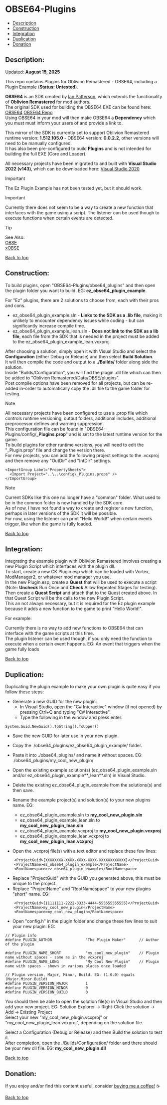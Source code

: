 # OBSE64-Plugins  
  
 * [Description](#description)  
 * [Construction](#construction)  
 * [Integration](#integration)  
 * [Duplication](#duplication)  
 * [Donation](#donation)  
  
## Description:  
  
Updated: **August 15, 2025**  
  
This repo contains Plugins for Oblivion Remastered - OBSE64, including a Plugin Example (**Status: Untested**).  
  
**OBSE64** is an SDK created by [Ian Patterson](https://github.com/ianpatt), which extends the functionality of **Oblivion Remastered** for mod authors.  
The original SDK used for building the OBSE64 EXE can be found here: [OBSE64](https://www.nexusmods.com/oblivionremastered/mods/282) [OBSE64 Repo](https://github.com/ianpatt/obse64)  
Using OBSE64 in your mod will then make OBSE64 a **Dependency** which you must must inform your users of and provide a link to.  
  
This mirror of the SDK is currently set to support Oblivion Remastered runtime version: **1.512.105.0** - OBSE64 version: **0.0.2.2**, other versions will need to be manually configured.  
It has also been pre-configured to build **Plugins** and is not intended for building the full EXE (Core and Loader).  
  
All necessary projects have been migrated to and built with **Visual Studio 2022 (v143)**, which can be downloaded here: [Visual Studio 2020](https://visualstudio.microsoft.com/downloads/)   
  
> [!IMPORTANT]  
> The Ez Plugin Example has not been tested yet, but it should work.
  
> [!IMPORTANT]  
> Currently there does not seem to be a way to create a new function that interfaces with the game using a script. The listener can be used though to execute functions when certain events are detected.

  
> [!TIP]  
> See Also:  
> [OBSE](https://github.com/Ez0n3/OBSE-Plugins)  
> [xOBSE](https://github.com/Ez0n3/xOBSE-Plugins)  

  
[Back to top](#obse64-plugins)  
  
## Construction:  
  
To build plugins, open "OBSE64-Plugins/obse64_plugins" and then open the plugin folder you want to build. EG: **ez_obse64_plugin_example**.  
  
For "Ez" plugins, there are 2 solutions to choose from, each with their pros and cons.  
  * ez_obse64_plugin_example.sln - **Links to the SDK as a .lib file**, making it unlikely to encounter dependency issues while coding - but can significantly increase compile time.
  * ez_obse64_plugin_example_lean.sln - **Does not link to the SDK as a lib file**, each file from the SDK that is needed in the project must be added to the ez_obse64_plugin_example_lean.vcxproj.  
  
After choosing a solution, simply open it with Visual Studio and select the **Configuration** (either Debug or Release) and then select **Build Solution**.  
It will then compile the code and output to a **./Builds/** folder along side the solution.  
Inside "Builds/Configuration", you will find the plugin .dll file which can then be added to "Oblivion Remastered/Data/OBSE/plugins".  
Post compile options have been removed for all projects, but can be re-added in-order to automatically copy the .dll file to the game folder for testing.  
  
> [!NOTE]  
> All necessary projects have been configured to use a .prop file which controls runtime versioning, output folders, additional includes, additional preprocessor defines and warning suppression.  
> This configuration file can be found in "OBSE64-Plugins/config/**_Plugins.prop**" and is set to the latest runtime version for the game.  
> To build plugins for other runtime versions, you will need to edit the "_Plugin.prop" file and change the version there.  
> For new projects, you can add the following project settings to the .vcxproj and then remove any "OutDir" and "IntDir" settings.  
```
<ImportGroup Label="PropertySheets">  
  <Import Project="..\..\config\_Plugins.props" />  
</ImportGroup>  
```
  
> [!NOTE]
> Current SDKs like this one no longer have a "common" folder. What used to be in the common folder is now handled by the SDK core.  
> As of now, I have not found a way to create and register a new function, perhaps in later versions of the SDK it will be possible.  
> For now, using the listener can print "Hello World!" when certain events trigger, like when the game is fully loaded.
  
[Back to top](#obse64-plugins)  
  
## Integration:  
  
Integrating the example plugin with Oblivion Remastered involves creating a new Plugin Script which interfaces with the plugin dll.  
To start, create a new CK Plugin.esp which can be loaded with Vortex, ModManager2, or whatever mod manager you use.  
In the new Plugin.esp, create a **Quest** that will be used to execute a script (Note: **Uncheck** Run Once and **Check** Allow Repeated Stages for testing).  
Then create a **Quest Script** and attach that to the Quest created above. In that Quest Script will be the calls to the new Plugin Script.  
This an not always necessary, but it is required for the Ez plugin example because it adds a new function to the game to print "Hello World!".  
  
For example:  

Currently there is no way to add new functions to OBSE64 that can interface with the game scripts at this time.  
The plugin listener can be used though, if you only need the function to execute when a certain event happens. EG: An event that triggers when the game fully loads
  
[Back to top](#obse64-plugins)  
  
## Duplication:  
  
Duplicating the plugin example to make your own plugin is quite easy if you follow these steps:  
 * Generate a new GUID for the new plugin:  
   * In Visual Studio, open the "C# Interactive" window (if not opened) by pressing Ctrl+Q and typing "C# Interactive".  
   * Type the following in the window and press enter:  
```
System.Guid.NewGuid().ToString().ToUpper()  
```
  
 * Save the new GUID for later use in your new plugin.  
 * Copy the ./obse64_plugins/ez_obse64_plugin_example/ folder.  
 * Paste it into ./obse64_plugins/ and name it without spaces. EG: ./obse64_plugins/my_cool_new_plugin/  
 * Open the existing example solution(s) (ez_obse64_plugin_example.sln and/or ez_obse64_plugin_example**_lean**.sln) in Visual Studio.  
 * Delete the existing ez_obse64_plugin_example from the solutions(s) and then save.  
 * Rename the example project(s) and solution(s) to your new plugins name. EG:  
   * ez_obse64_plugin_example.sln to **my_cool_new_plugin.sln**  
   * ez_obse64_plugin_example_lean.sln to **my_cool_new_plugin_lean.sln**  
   * ez_obse64_plugin_example.vcxproj to **my_cool_new_plugin.vcxproj**  
   * ez_obse64_plugin_example_lean.vcxproj to **my_cool_new_plugin_lean.vcxproj**  
  
 * Open the .vcxproj file(s) with a text editor and replace these few lines:  
```
    <ProjectGuid>{XXXXXXXX-XXXX-XXXX-XXXX-XXXXXXXXXXXX}</ProjectGuid>  
    <ProjectName>ez_obse64_plugin_example</ProjectName>  
    <RootNamespace>ez_obse64_plugin_example</RootNamespace>  
```
 * Replace "ProjectGuid" with the GUID you generated above, this must be unique to the project.  
 * Replace "ProjectName" and "RootNamespace" to your new plugins "short" name. EG:  
```
    <ProjectGuid>{11111111-2222-3333-4444-555555555555}</ProjectGuid>  
    <ProjectName>my_cool_new_plugin</ProjectName>  
    <RootNamespace>my_cool_new_plugin</RootNamespace>  
```
  
 * Open "config.h" in the plugin folder and change these few lines to suit your new plugin: EG:  
```
// Plugin info  
#define PLUGIN_AUTHOR				"The Plugin Maker"		// Author of the plugin  
  
#define PLUGIN_NAME_SHORT			"my_cool_new_plugin"	// Plugin name without spaces - same as in the vcxproj  
#define PLUGIN_NAME_LONG			"My Cool New Plugin"	// Plugin name with spaces - shown in various places once loaded  
  
// Plugin version, Major, Minor, Build. EG: (1.0.0) equals (Major.Minor.Build)  
#define PLUGIN_VERSION_MAJOR		1  
#define PLUGIN_VERSION_MINOR		0  
#define PLUGIN_VERSION_BUILD		0  
```
  
You should then be able to open the solution file(s) in Visual Studio and then add your new project. EG: Solution Explorer -> Right-Click the solution -> Add -> Existing Project  
Select your new "my_cool_new_plugin.vcxproj" or "my_cool_new_plugin_lean.vcxproj", depending on the solution file.  
  
Select a Configuration (Debug or Release) and then Build the solution to test it.  
After completion, open the ./Builds/Configuration/ folder and there should be your new dll file. EG: **my_cool_new_plugin.dll**  
  
[Back to top](#obse64-plugins)  
  
## Donation:  
  
If you enjoy and/or find this content useful, consider [buying me a coffee!](https://www.paypal.com/donate/?hosted_button_id=757K44LRCMVRW) :coffee:  
  
[Back to top](#obse64-plugins)


